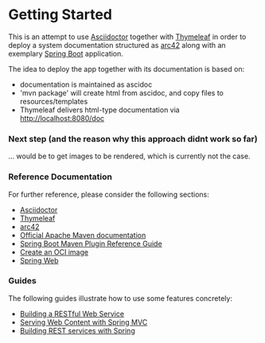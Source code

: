 # Getting Started

This is an attempt to use [Asciidoctor](https://asciidoctor.org/) 
together with [Thymeleaf](https://www.thymeleaf.org/) 
in order to deploy a system documentation structured as [arc42](https://arc42.org/)
along with an exemplary [Spring Boot](https://spring.io/guides/gs/spring-boot/) application.  

The idea to deploy the app together with its documentation is based on:
* documentation is maintained as ascidoc  
* 'mvn package' will create html from ascidoc, and copy files to resources/templates
* Thymeleaf delivers html-type documentation via [http://localhost:8080/doc](http://localhost:8080/doc)

### Next step (and the reason why this approach didnt work so far)
... would be to get images to be rendered, which is currently not the case.  

### Reference Documentation
For further reference, please consider the following sections:

* [Asciidoctor](https://asciidoctor.org/)
* [Thymeleaf](https://www.thymeleaf.org/)
* [arc42](https://arc42.org/) 
* [Official Apache Maven documentation](https://maven.apache.org/guides/index.html)
* [Spring Boot Maven Plugin Reference Guide](https://docs.spring.io/spring-boot/docs/3.0.2/maven-plugin/reference/html/)
* [Create an OCI image](https://docs.spring.io/spring-boot/docs/3.0.2/maven-plugin/reference/html/#build-image)
* [Spring Web](https://docs.spring.io/spring-boot/docs/3.0.2/reference/htmlsingle/#web)

### Guides
The following guides illustrate how to use some features concretely:

* [Building a RESTful Web Service](https://spring.io/guides/gs/rest-service/)
* [Serving Web Content with Spring MVC](https://spring.io/guides/gs/serving-web-content/)
* [Building REST services with Spring](https://spring.io/guides/tutorials/rest/)

